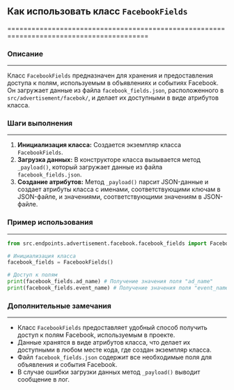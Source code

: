 ## Как использовать класс `FacebookFields`
=========================================================================================

### Описание
-------------------------
Класс `FacebookFields` предназначен для хранения и предоставления доступа к полям, используемым в объявлениях и событиях Facebook. Он загружает данные из файла `facebook_fields.json`, расположенного в `src/advertisement/facebok/`, и делает их доступными в виде атрибутов класса.

### Шаги выполнения
-------------------------
1. **Инициализация класса:** Создается экземпляр класса `FacebookFields`.
2. **Загрузка данных:** В конструкторе класса вызывается метод `_payload()`, который загружает данные из файла `facebook_fields.json`.
3. **Создание атрибутов:** Метод `_payload()` парсит JSON-данные и создает атрибуты класса с именами, соответствующими ключам в JSON-файле, и значениями, соответствующими значениям в JSON-файле.

### Пример использования
-------------------------

```python
from src.endpoints.advertisement.facebook.facebook_fields import FacebookFields

# Инициализация класса
facebook_fields = FacebookFields()

# Доступ к полям
print(facebook_fields.ad_name) # Получение значения поля "ad_name"
print(facebook_fields.event_name) # Получение значения поля "event_name"
```

### Дополнительные замечания
-------------------------
- Класс `FacebookFields` предоставляет удобный способ получить доступ к полям Facebook, используемым в проекте.
- Данные хранятся в виде атрибутов класса, что делает их доступными в любом месте кода, где создан экземпляр класса.
- Файл `facebook_fields.json` содержит все необходимые поля для объявления и события Facebook.
- В случае ошибки загрузки данных метод `_payload()` выводит сообщение в лог.